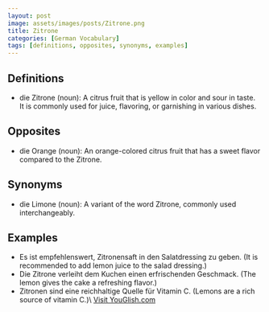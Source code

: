 ```yaml
---
layout: post
image: assets/images/posts/Zitrone.png
title: Zitrone
categories: [German Vocabulary]
tags: [definitions, opposites, synonyms, examples]
---
```


## Definitions

- die Zitrone (noun): A citrus fruit that is yellow in color and sour in taste. It is commonly used for juice, flavoring, or garnishing in various dishes.

## Opposites

- die Orange (noun): An orange-colored citrus fruit that has a sweet flavor compared to the Zitrone.

## Synonyms

- die Limone (noun): A variant of the word Zitrone, commonly used interchangeably. 

## Examples

- Es ist empfehlenswert, Zitronensaft in den Salatdressing zu geben. (It is recommended to add lemon juice to the salad dressing.)
- Die Zitrone verleiht dem Kuchen einen erfrischenden Geschmack. (The lemon gives the cake a refreshing flavor.)
- Zitronen sind eine reichhaltige Quelle für Vitamin C. (Lemons are a rich source of vitamin C.)\ <a id="yg-widget-0" class="youglish-widget" data-query="Zitrone" data-lang="german" data-components="8412" data-auto-start="0" data-bkg-color="theme_light" data-title="How%20to%20pronounce%20Zitrone%20in%20German"  rel="nofollow" href="https://youglish.com">Visit YouGlish.com</a><script async src="https://youglish.com/public/emb/widget.js" charset="utf-8"></script>